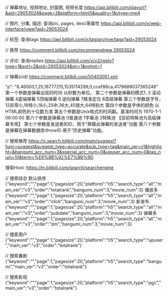 // 弹幕地址, 视频地址, 封面图, 视频长度
https://api.bilibili.com/playurl?&aid=29053024&page=2&platform=html5&quality=1&vtype=mp4

// 图片, 分集, 描述: 查询pic, pages, desc等属性
https://api.bilibili.com/x/web-interface/view?aid=29053024

// 标签: 查询tags
https://api.bilibili.com/x/tag/archive/tags?aid=29053024

// 推荐
https://comment.bilibili.com/recommendnew,29053024

// 评论: 查询replies
https://api.bilibili.com/x/v2/reply?type=1&sort=2&oid=29053024&pn=1&nohot=1

// 弹幕(cid)
https://comment.bilibili.com/50403051.xml

"p": "8.46000,1,25,16777215,1535114299,0,ccef88ca,4179689037365248"
第一个参数是弹幕出现的时间 以秒数为单位。
第二个参数是弹幕的模式1..3 滚动弹幕 4底端弹幕 5顶端弹幕 6.逆向弹幕 7精准定位 8高级弹幕
第三个参数是字号， 12非常小,16特小,18小,25中,36大,45很大,64特别大
第四个参数是字体的颜色 以HTML颜色的十位数为准
第五个参数是Unix格式的时间戳。基准时间为 1970-1-1 08:00:00
第六个参数是弹幕池 0普通池 1字幕池 2特殊池 【目前特殊池为高级弹幕专用】
第七个参数是发送者的ID，用于“屏蔽此弹幕的发送者”功能
第八个参数是弹幕在弹幕数据库中rowID 用于“历史弹幕”功能。


// 搜索推荐
https://s.search.bilibili.com/main/suggest?func=suggest&suggest_type=accurate&sub_type=tag&main_ver=v1&highlight=&bangumi_acc_num=3&special_acc_num=0&upuser_acc_num=0&tag_num=10&term=%E6%8B%92%E7%BB%9D


搜索Host: https://m.bilibili.com/search/searchengine

// 搜索综合
  默认排序
  {"keyword":"","page":1,"pagesize":20,"platform":"h5","search_type":"all","main_ver":"v3","order":"totalrank","bangumi_num":3,"movie_num":3}
  播放多
  {"keyword":"","page":1,"pagesize":20,"platform":"h5","search_type":"all","main_ver":"v3","order":"click","bangumi_num":3,"movie_num":3}
  新发布
  {"keyword":"","page":1,"pagesize":20,"platform":"h5","search_type":"all","main_ver":"v3","order":"pubdate","bangumi_num":3,"movie_num":3}
  弹幕多
  {"keyword":"","page":1,"pagesize":20,"platform":"h5","search_type":"all","main_ver":"v3","order":"dm","bangumi_num":3,"movie_num":3}

// 搜索用户
{"keyword":"","page":1,"pagesize":20,"platform":"h5","search_type":"upuser","main_ver":"v3","order":"totalrank"}

// 搜索番剧
{"keyword":"","page":1,"pagesize":20,"platform":"h5","search_type":"bangumi","main_ver":"v3","order":"totalrank"}

// 搜索影视
{"keyword":"","page":1,"pagesize":20,"platform":"h5","search_type":"pgc","main_ver":"v3","order":"totalrank"}
